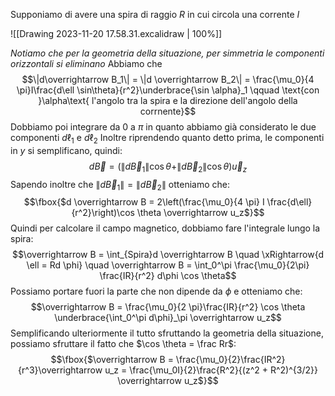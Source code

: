 Supponiamo di avere una spira di raggio $R$ in cui circola una corrente $I$

![[Drawing 2023-11-20 17.58.31.excalidraw | 100%]]

*Notiamo che per la geometria della situazione, per simmetria le componenti orizzontali si eliminano*
Abbiamo che $$\|d\overrightarrow B_1\| = \|d \overrightarrow B_2\| = \frac{\mu_0}{4 \pi}I\frac{d\ell \sin\theta}{r^2}\underbrace{\sin \alpha}_1 \qquad \text{con }\alpha\text{ l'angolo tra la spira e la direzione dell'angolo della corrnente}$$
Dobbiamo poi integrare da $0$ a $\pi$ in quanto abbiamo già considerato le due componenti $d \ell_1$ e $d\ell_2$
Inoltre riprendendo quanto detto prima, le componenti in $y$ si semplificano, quindi: $$d \overrightarrow B = (\|d\overrightarrow B_1\| \cos \theta + \|d\overrightarrow B_2\| \cos \theta)\overrightarrow u_z$$
Sapendo inoltre che $\|d \overrightarrow B_1\| = \|d \overrightarrow B_2\|$ otteniamo che: $$\fbox{$d \overrightarrow B = 2\left(\frac{\mu_0}{4 \pi} I \frac{d\ell}{r^2}\right)\cos \theta \overrightarrow u_z$}$$
Quindi per calcolare il campo magnetico, dobbiamo fare l'integrale lungo la spira: $$\overrightarrow B = \int_{Spira}d \overrightarrow B \quad \xRightarrow{d \ell = Rd \phi} \quad \overrightarrow B = \int_0^\pi \frac{\mu_0}{2\pi} \frac{IR}{r^2} d\phi \cos \theta$$
Possiamo portare fuori la parte che non dipende da $\phi$ e otteniamo che: $$\overrightarrow B = \frac{\mu_0}{2 \pi}\frac{IR}{r^2} \cos \theta \underbrace{\int_0^\pi d\phi}_\pi \overrightarrow u_z$$
Semplificando ulteriormente il tutto sfruttando la geometria della situazione, possiamo sfruttare il fatto che $\cos \theta = \frac Rr$: $$\fbox{$\overrightarrow B = \frac{\mu_0}{2}\frac{IR^2}{r^3}\overrightarrow u_z = \frac{\mu_0I}{2}\frac{R^2}{(z^2 + R^2)^{3/2}} \overrightarrow u_z$}$$

